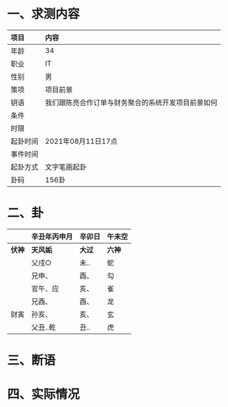 # 一、求测内容
|项目|内容|
|:-|:-|
|年龄|34|
|职业|IT|
|性别|男|
|策项|项目前景|
|钥语|我们跟陈亮合作订单与财务聚合的系统开发项目前景如何|
|条件||
|时限||
|起卦时间|2021年08月11日17点|
|事件时间||
|起卦方式|文字笔画起卦|
|卦码|156卦|

# 二、卦
||辛丑年丙申月|辛卯日|午未空|
|:-|:-|:-|:-|
|**伏神**|**天风姤**|**大过**|**六神**|
||父戌○|未..|蛇|
||兄申、|酉、|勾|
||官午、应|亥、|雀|
||兄酉、|酉、|龙|
|财寅|孙亥、|亥、|玄|
||父丑..乾|丑..|虎|


# 三、断语

# 四、实际情况